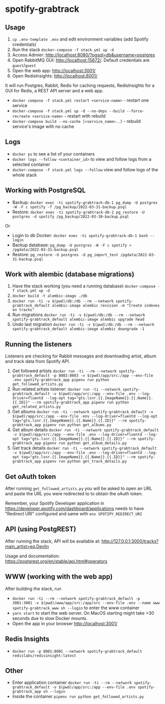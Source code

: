 # spotify-grabtrack

## Usage

1. `cp .env-template .env` and edit environment variables (add Spotify credentials)
1. Run the stack `docker-compose -f stack.yml up -d`
1. Access Admier: <http://localhost:8080/?pgsql=db&username=postgres>
1. Open RabbitMQ GUI: <http://localhost:15672/>. Default credentials are `guest`/`guest`
1. Open the web app: <http://localhost:3001/>
1. Open RedisInsights: <http://localhost:8001/>

It will run Postgres, Rabbit, Redis for caching requests, RedisInsights for a GUI for Redis, a REST API server and a web app.

* `docker compose -f stack.yml restart <service-name>` - restart one service
* `docker-compose -f stack.yml up -d --no-deps --build --force-recreate <service-name>` - restart with rebuild
* `docker-compose build --no-cache [<service_name>..]` - rebuild service's image with no cache

## Logs

* `docker ps` to see a list of your containers
* `docker logs --follow <container_id>` to view and follow logs from a selected container
* `docker-compose -f stack.yml logs --follow` view and follow logs of the whole stack

## Working with PostgreSQL

* Backup: `docker exec -ti spotify-grabtrack-db-1 pg_dump -U postgres -W -F c spotify -f /pg_backup/2022-03-31-backup.psql`
* Restore: `docker exec -ti spotify-grabtrack-db-1 pg_restore -U postgres -d spotify /pg_backup/2022-03-30-backup.psql`

Or

* Login to db Docker: `docker exec -ti spotify-grabtrack-db-1 bash --login`
* Backup database: `pg_dump -U postgres -W -F c spotify > /pgdata/2022-03-31-backup.psql`
* Restore: `pg_restore -U postgres -d pg_import_test /pgdata/2022-03-31-backup.psql`

## Work with alembic (database migrations)

1. Have the stack working (you need a running database) `docker-compose -f stack.yml up -d`
1. `docker build -t alembic-image ./db`
1. `docker run -ti -v $(pwd)/db:/db --rm --network spotify-grabtrack_default alembic-image alembic revision -m "Create indexes on tracks"`
1. Run migrations `docker run -ti -v $(pwd)/db:/db --rm --network spotify-grabtrack_default alembic-image alembic upgrade head`
1. Undo last migration `docker run -ti -v $(pwd)/db:/db --rm --network spotify-grabtrack_default alembic-image alembic downgrade -1`

## Running the listeners

Listeners are checking for Rabbit messages and downloading artist, album and track data from Spotify API.

1. Get followed artists `docker run -ti --rm --network spotify-grabtrack_default -p 8083:8083 -v $(pwd)/app/src:/app --env-file .env spotify-grabtrack_app pipenv run python get_followed_artists.py`
1. Run related artists listener: `docker run -ti --network spotify-grabtrack_default -v $(pwd)/app/src:/app --env-file .env --log-driver=fluentd --log-opt tag="gts.lsnr.{{.ImageName}}.{{.Name}}.{{.ID}}" --rm spotify-grabtrack_app pipenv run python get_related_artists.py`
1. Get albums `docker run -ti --network spotify-grabtrack_default -v $(pwd)/app/src:/app --env-file .env --log-driver=fluentd --log-opt tag="gts.lsnr.{{.ImageName}}.{{.Name}}.{{.ID}}" --rm spotify-grabtrack_app pipenv run python get_albums.py`
1. Get album details `docker run -ti --network spotify-grabtrack_default -v $(pwd)/app/src:/app --env-file .env --log-driver=fluentd --log-opt tag="gts.lsnr.{{.ImageName}}.{{.Name}}.{{.ID}}" --rm spotify-grabtrack_app pipenv run python get_album_details.py`
1. Get track details `docker run -ti --network spotify-grabtrack_default -v $(pwd)/app/src:/app --env-file .env --log-driver=fluentd --log-opt tag="gts.lsnr.{{.ImageName}}.{{.Name}}.{{.ID}}" --rm spotify-grabtrack_app pipenv run python get_track_details.py`

## Get oAuth token

After running `get_followed_artists.py` you will be asked to open an URL and paste the URL you were redirected to to obtain the oAuth token.

Remember, your Spotify Developer application in <https://developer.spotify.com/dashboard/applications> needs to have "Redirect URI" configured and same with `env SPOTIPY_REDIRECT_URI`

## API (using PostgREST)

After running the stack, API will be available at: <http://127.0.0.1:3000/tracks?main_artist=eq.Devlin>

Usage and documentation: <https://postgrest.org/en/stable/api.html#operators>

## WWW (working with the web app)

After building the stack, run

* `docker run -ti --rm --network spotify-grabtrack_default -p 3001:3001 -v $(pwd)/www/app/src:/app/src --env-file .env --name www spotify-grabtrack_www sh --login` to enter the www container
* `yarn start` to start the web server. On MacOS starting might take >30 seconds due to slow Docker mounts.
* Open the app in your browser <http://localhost:3001/>

## Redis Insights

* `docker run -p 8001:8001 --network spotify-grabtrack_default redislabs/redisinsight:latest`

## Other

* Enter application container `docker run -ti --rm --network spotify-grabtrack_default -v $(pwd)/app/src:/app --env-file .env spotify-grabtrack_app sh --login`
* Inside the container `pipenv run python get_followed_artists.py`

